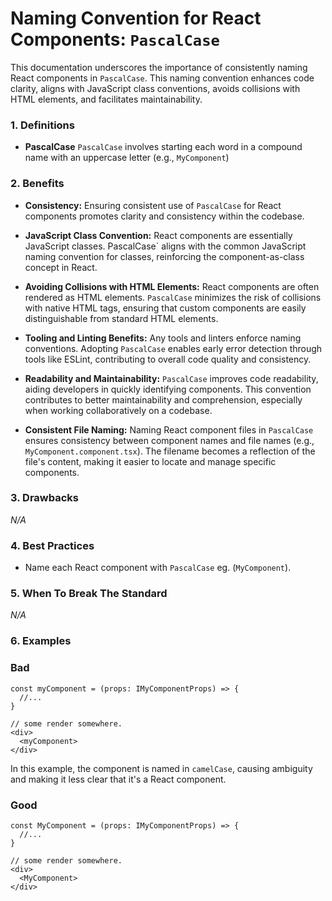 # Naming Convention for React Components: `PascalCase`

This documentation underscores the importance of consistently naming React components in `PascalCase`. This naming convention enhances code clarity, aligns with JavaScript class conventions, avoids collisions with HTML elements, and facilitates maintainability.

### 1. **Definitions**
   - **PascalCase** `PascalCase` involves starting each word in a compound name with an uppercase letter (e.g., `MyComponent`)

### 2. **Benefits**

   - **Consistency:** 
   Ensuring consistent use of `PascalCase` for React components promotes clarity and consistency within the codebase.

   - **JavaScript Class Convention:** 
   React components are essentially JavaScript classes. PascalCase` aligns with the common JavaScript naming convention for classes, reinforcing the component-as-class concept in React. 

   - **Avoiding Collisions with HTML Elements:** 
   React components are often rendered as HTML elements. `PascalCase` minimizes the risk of collisions with native HTML tags, ensuring that custom components are easily distinguishable from standard HTML elements.

   -  **Tooling and Linting Benefits:** 
   Any tools and linters enforce naming conventions. Adopting `PascalCase` enables early error detection through tools like ESLint, contributing to overall code quality and consistency.

   - **Readability and Maintainability:** 
   `PascalCase` improves code readability, aiding developers in quickly identifying components. This convention contributes to better maintainability and comprehension, especially when working collaboratively on a codebase.

   - **Consistent File Naming:** 
   Naming React component files in `PascalCase` ensures consistency between component names and file names (e.g., `MyComponent.component.tsx`). The filename becomes a reflection of the file's content, making it easier to locate and manage specific components.

### 3. **Drawbacks**
*N/A*
### 4. **Best Practices**
   - Name each React component with `PascalCase` eg. (`MyComponent`).

### 5. **When To Break The Standard**
*N/A*

### 6. **Examples**

### Bad
```tsx
const myComponent = (props: IMyComponentProps) => {
  //...
}

// some render somewhere.
<div>
  <myComponent>
</div>

```
In this example, the component is named in `camelCase`, causing ambiguity and making it less clear that it's a React component.

### Good
```tsx
const MyComponent = (props: IMyComponentProps) => {
  //...
}

// some render somewhere.
<div>
  <MyComponent>
</div>
```